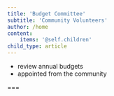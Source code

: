 ```yaml
---
title: 'Budget Committee'
subtitle: 'Community Volunteers'
author: /home
content:
    items: '@self.children'
child_type: article
---
```


- review annual budgets
- appointed from the community

===


